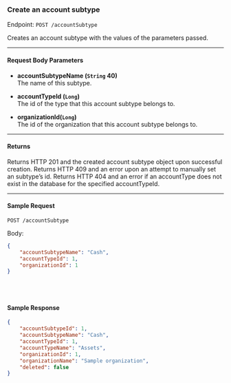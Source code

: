 ### Create an account subtype
Endpoint: `POST /accountSubtype`

Creates an account subtype with the values of the parameters passed.

___
#### Request Body Parameters
- **accountSubtypeName (`String` 40)**<br/>
The name of this subtype.

- **accountTypeId (`Long`)**<br/>
The id of the type that this account subtype belongs to.

- **organizationId(`Long`)**<br/>
The id of the organization that this account subtype belongs to.
___
#### Returns
Returns HTTP 201 and the created account subtype object upon successful creation. Returns HTTP 409 and an error upon an attempt to manually set an subtype’s id. Returns HTTP 404 and an error if an accountType does not exist in the database for the specified accountTypeId.
___


#### Sample Request
`POST /accountSubtype`

Body:

```json
{
    "accountSubtypeName": "Cash",
    "accountTypeId": 1,
	"organizationId": 1
}
```
<br/><br/>

#### Sample Response
```json
{
    "accountSubtypeId": 1,
    "accountSubtypeName": "Cash",
    "accountTypeId": 1,
    "accountTypeName": "Assets",
    "organizationId": 1,
    "organizationName": "Sample organization",
    "deleted": false
}
```